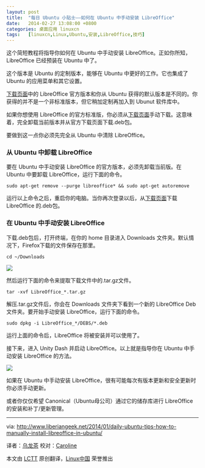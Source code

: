 ```yaml
---
layout: post
title:	"每日 Ubuntu 小贴士——如何在 Ubuntu 中手动安装 LibreOffice"
date:	2014-02-27 13:08:00 +0800 
categories:	桌面应用 linuxcn 
tags:	[linuxcn,Linux,Ubuntu,安装,LibreOffice,技巧]
---
```



这个简短教程将指导你如何在 Ubuntu 中手动安装 LibreOffice。正如你所知，LibreOffice 已经预装在 Ubuntu 中了。


这个版本是 Ubuntu 的定制版本，能够在 Ubuntu 中更好的工作。它也集成了 Ubuntu 的应用菜单和其它设置。


[下载页面](http://www.libreoffice.org/download/)中的 LibreOffice 官方版本和你从 Ubuntu 获得的默认版本是不同的。你获得的并不是一个非标准版本，但它稍加定制再加入到 Ubunut 软件库中。


如果你想使用 LibreOffice 的官方标准版，你必须从[下载页面](http://www.libreoffice.org/download/)手动下载。这意味着，完全卸载当前版本并从官方下载页面下载.deb包。


要做到这一点你必须先完全从 Ubuntu 中清除 LibreOffice。


### 从 Ubuntu 中卸载 LibreOffice


要在 Ubuntu 中手动安装 LibreOffice 的官方版本，必须先卸载当前版。在 Ubuntu 中要卸载 LibreOffice，运行下面的命令。



```
sudo apt-get remove --purge libreoffice* && sudo apt-get autoremove

```

运行以上命令之后，重启你的电脑。当你再次登录以后，从[下载页面](http://www.libreoffice.org/download/)下载 LibreOffice 的.deb包。


### 在 Ubuntu 中手动安装 LibreOffice


下载.deb包后，打开终端，在你的 home 目录进入 Downloads 文件夹。默认情况下，Firefox下载的文件保存在那里。



```
cd ~/Downloads

```

![](/Asserts/Images//attachment/album/201402/27/130859g8xd8wm7p5uhvdui.png)


然后运行下面的命令来提取下载文件中的.tar.gz文件。



```
tar -xvf LibreOffice_*.tar.gz

```

解压.tar.gz文件后，你会在 Downloads 文件夹下看到一个新的 LibreOffice Deb 文件夹。要开始手动安装 LibreOffice，运行下面的命令。



```
sudo dpkg -i LibreOffice_*/DEBS/*.deb

```

运行上面的命令后，LibreOffice 将被安装并可以使用了。


接下来，进入 Unity Dash 并启动 LibreOffice。以上就是指导你在 Ubuntu 中手动安装 LibreOffice 的方法。


![](/Asserts/Images//attachment/album/201402/27/130900g2e80n8i4850e8r2.png)


如果在 Ubuntu 中手动安装 LibreOffice，很有可能每次有版本更新和安全更新时你必须手动更新。


或者你仅仅希望 Canonical（Ubuntu母公司）通过它的储存库进行 LibreOffice 的安装和补丁/更新管理。




---


via: <http://www.liberiangeek.net/2014/01/daily-ubuntu-tips-how-to-manually-install-libreoffice-in-ubuntu/>


译者：[乌龙茶](https://github.com/yechunxiao19) 校对：[Caroline](https://github.com/carolinewuyan)


本文由 [LCTT](https://github.com/LCTT/TranslateProject) 原创翻译，[Linux中国](http://linux.cn/) 荣誉推出
